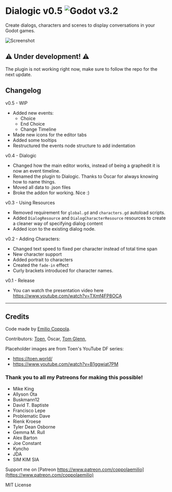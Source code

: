 # Dialogic v0.5 ![Godot v3.2](https://img.shields.io/badge/godot-v3.2.4-%23478cbf)
Create dialogs, characters and scenes to display conversations in your Godot games. 

![Screenshot](https://coppolaemilio.com/images/dialogic/dialogic05.png)

## ⚠️ Under development! ⚠️
The plugin is not working right now, make sure to follow the repo for the next update.


## Changelog
v0.5 - WIP
 - Added new events:
   - Choice
   - End Choice
   - Change Timeline
 - Made new icons for the editor tabs
 - Added some tooltips
 - Restructured the events node structure to add indentation

v0.4 - Dialogic
 - Changed how the main editor works, instead of being a graphedit it is now an event timeline.
 - Renamed the plugin to Dialogic. Thanks to Òscar for always knowing how to name things. 
 - Moved all data to .json files
 - Broke the addon for working. Nice :)

v0.3 - Using Resources
 - Removed requirement for `global.gd` and `characters.gd` autoload scripts.
 - Added `DialogResource` and `DialogCharacterResource` resources to create a cleaner way of specifying dialog content
 - Added icon to the existing dialog node.

v0.2 - Adding Characters:
 - Changed text speed to fixed per character instead of total time span
 - New character support
 - Added portrait to characters
 - Created the `fade-in` effect
 - Curly brackets introduced for character names.

v0.1 - Release
 - You can watch the presentation video here https://www.youtube.com/watch?v=TXmf4FP8OCA
---

## Credits
Code made by [Emilio Coppola](https://github.com/coppolaemilio).

Contributors: [Toen](https://twitter.com/ToenAndreMC), Òscar, [Tom Glenn](https://github.com/tomglenn), 

Placeholder images are from Toen's YouTube DF series:
 - https://toen.world/
 - https://www.youtube.com/watch?v=B1ggwiat7PM

### Thank you to all my Patreons for making this possible!
- Mike King
- Allyson Ota
- Buskmann12
- David T. Baptiste
- Francisco Lepe
- Problematic Dave
- Rienk Kroese
- Tyler Dean Osborne
- Gemma M. Rull
- Alex Barton
- Joe Constant
- Kyncho
- JDA
- SIM KIM SIA

Support me on [Patreon https://www.patreon.com/coppolaemilio](https://www.patreon.com/coppolaemilio)

MIT License